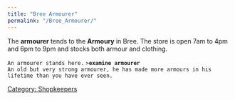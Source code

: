 ```yaml
---
title: "Bree Armourer"
permalink: "/Bree_Armourer/"
---
```


The **armourer** tends to the **Armoury** in Bree. The store is open 7am
to 4pm and 6pm to 9pm and stocks both armour and clothing.

`An armourer stands here.`
`>`**`examine armourer`**
`An old but very strong armourer, he has made more armours in his `
`lifetime than you have ever seen.`

[Category: Shopkeepers](Category:_Shopkeepers "wikilink")